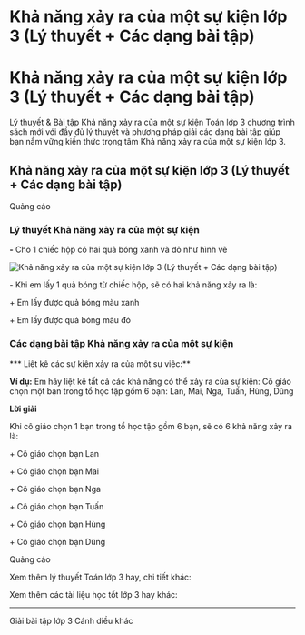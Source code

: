 # Khả năng xảy ra của một sự kiện lớp 3 (Lý thuyết + Các dạng bài tập)

# Khả năng xảy ra của một sự kiện lớp 3 (Lý thuyết + Các dạng bài tập)

Lý thuyết & Bài tập Khả năng xảy ra của một sự kiện Toán lớp 3 chương trình sách mới với đầy đủ lý thuyết và phương pháp giải các dạng bài tập giúp bạn nắm vững kiến thức trọng tâm Khả năng xảy ra của một sự kiện lớp 3.

## Khả năng xảy ra của một sự kiện lớp 3 (Lý thuyết + Các dạng bài tập)

Quảng cáo

### Lý thuyết Khả năng xảy ra của một sự kiện

**-** Cho 1 chiếc hộp có hai quả bóng xanh và đỏ như hình vẽ

![Khả năng xảy ra của một sự kiện lớp 3 \(Lý thuyết + Các dạng bài tập\)](https://vietjack.com/toan-3-cd/images/ly-thuyet-kha-nang-xay-ra-cua-mot-su-kien.PNG)

\- Khi em lấy 1 quả bóng từ chiếc hộp, sẽ có hai khả năng xảy ra là:

\+ Em lấy được quả bóng màu xanh

\+ Em lấy được quả bóng màu đỏ

### Các dạng bài tập Khả năng xảy ra của một sự kiện

*** Liệt kê các sự kiện xảy ra của một sự việc:**

**Ví dụ:** Em hãy liệt kê tất cả các khả năng có thể xảy ra của sự kiện: Cô giáo chọn một bạn trong tổ học tập gồm 6 bạn: Lan, Mai, Nga, Tuấn, Hùng, Dũng

**Lời giải**

Khi cô giáo chọn 1 bạn trong tổ học tập gồm 6 bạn, sẽ có 6 khả năng xảy ra là:

\+ Cô giáo chọn bạn Lan

\+ Cô giáo chọn bạn Mai

\+ Cô giáo chọn bạn Nga

\+ Cô giáo chọn bạn Tuấn

\+ Cô giáo chọn bạn Hùng

\+ Cô giáo chọn bạn Dũng

Quảng cáo

Xem thêm lý thuyết Toán lớp 3 hay, chi tiết khác:

Xem thêm các tài liệu học tốt lớp 3 hay khác:

* * *

Giải bài tập lớp 3 Cánh diều khác
